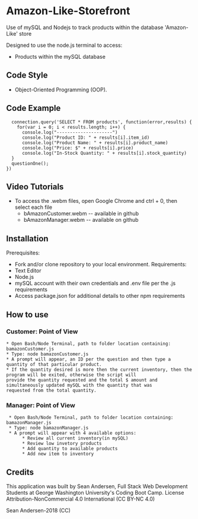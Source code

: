 # Amazon-Like-Storefront
Use of mySQL and Nodejs to track products within the database 'Amazon-Like' store

Designed to use the node.js terminal to access:
 * Products within the mySQL database
## **Code Style**
 * Object-Oriented Programming (OOP).
## **Code Example**

      connection.query('SELECT * FROM products', function(error,results) {
        for(var i = 0; i < results.length; i++) {
          console.log("---------------------")
          console.log("Product ID: " + results[i].item_id)
          console.log("Product Name: " + results[i].product_name)
          console.log("Price: $" + results[i].price)
          console.log("In-Stock Quantity: " + results[i].stock_quantity)
      }
      questionOne();
    })
## **Video Tutorials**
   * To access the .webm files, open Google Chrome and ctrl + 0, then select each file
      * bAmazonCustomer.webm -- available in github
      * bAmazonManager.webm -- available on github
## **Installation**
Prerequisites:
  * Fork and/or clone repository to your local environment.
Requirements:
  * Text Editor
  * Node.js
  * mySQL account with their own credentials and .env file per the .js requirements
  * Access package.json for additional details to other npm requirements
## **How to use**
  ### Customer: Point of View
    * Open Bash/Node Terminal, path to folder location containing: bamazonCustomer.js
    * Type: node bamazonCustomer.js
    * A prompt will appear, an ID per the question and then type a quantity of that particular product.
    * If the quantity desired is more then the current inventory, then the program will be exited, otherwise the script will                     provide the quantity requested and the total $ amount and simultaneously updated mySQL with the quantity that was                       requested from the total quantity.
  ### Manager: Point of View
     * Open Bash/Node Terminal, path to folder location containing: bamazonManager.js
     * Type: node bamazonManager.js
     * A prompt will appear with 4 available options:
          * Review all current inventory(in mySQL)
          * Review low invetory products
          * Add quantity to available products
          * Add new item to inventory
## **Credits**
This application was built by Sean Andersen, Full Stack Web Development Students at George Washington University's Coding Boot Camp.
License
Attribution-NonCommercial 4.0
International (CC BY-NC 4.0)

Sean Andersen-2018 (CC)
